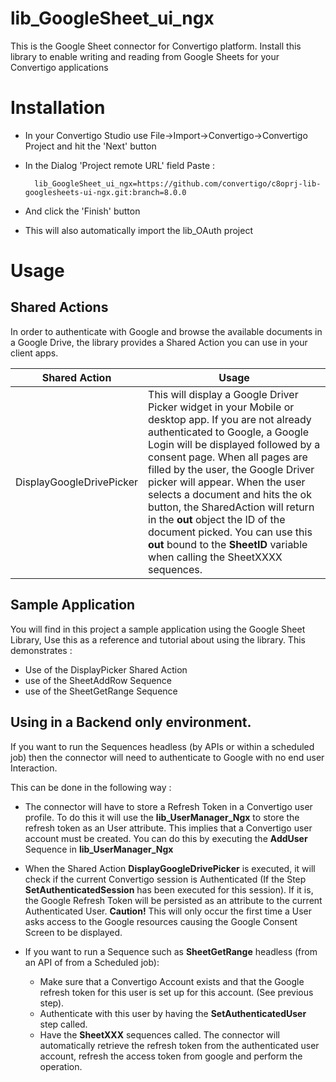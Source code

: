 # lib_GoogleSheet_ui_ngx
This is the Google Sheet connector for Convertigo platform. Install this library to enable writing and reading from Google Sheets for your Convertigo applications

# Installation

* In your Convertigo Studio use File->Import->Convertigo->Convertigo Project and hit the 'Next' button

* In the Dialog 'Project remote URL' field Paste :

        lib_GoogleSheet_ui_ngx=https://github.com/convertigo/c8oprj-lib-googlesheets-ui-ngx.git:branch=8.0.0

* And click the 'Finish' button
* This will also automatically import the lib_OAuth project

# Usage

## Shared Actions

In order to authenticate with Google and browse the available documents in a Google Drive, the library provides a Shared Action you can use in your client apps.

Shared Action  | Usage
------| ------
DisplayGoogleDrivePicker   | This will display a Google Driver Picker widget in your Mobile or desktop app. If you are not already authenticated to Google, a Google Login will be displayed followed by a consent page. When all pages are filled by the user, the Google Driver picker will appear. When the user selects a document and hits the ok button, the SharedAction will return in the __out__ object the ID of the document picked. You can use this __out__ bound to the __SheetID__ variable when calling the SheetXXXX sequences. 


## Sample Application

You will find in this project a sample application using the Google Sheet Library, Use this as a reference and tutorial about using the library. This demonstrates :
- Use of the DisplayPicker Shared Action
- use of the SheetAddRow Sequence
- use of the SheetGetRange Sequence

## Using in a Backend only environment.

If you want to run the Sequences headless (by APIs or within a scheduled job) then the connector will need to authenticate to Google with no end user Interaction.

This can be done in the following way :

*  The connector will have to store a Refresh Token in a Convertigo user profile. To do this it will use the **lib_UserManager_Ngx** to store the refresh token as an User attribute. This implies that a Convertigo user account must be created. You can do this by executing the **AddUser** Sequence in **lib_UserManager_Ngx**
* When the Shared Action **DisplayGoogleDrivePicker** is executed, it will check if the current Convertigo session is Authenticated (If the Step **SetAuthenticatedSession** has been executed for this session). If it is, the Google Refresh Token will be persisted as an attribute to the current Authenticated User. **Caution!** This will only occur the first time a User asks access to the Google resources causing the Google Consent Screen to be displayed.
* If you want to run a Sequence such as **SheetGetRange** headless (from an API of from a Scheduled job): 

    * Make sure that a Convertigo Account exists and that the Google refresh token for this user is set up for this account. (See previous step). 
    * Authenticate with this user by having the **SetAuthenticatedUser** step called.
    * Have the **SheetXXX** sequences called. The connector will automatically retrieve the refresh token from the authenticated user account, refresh the access token from google and perform the operation.
